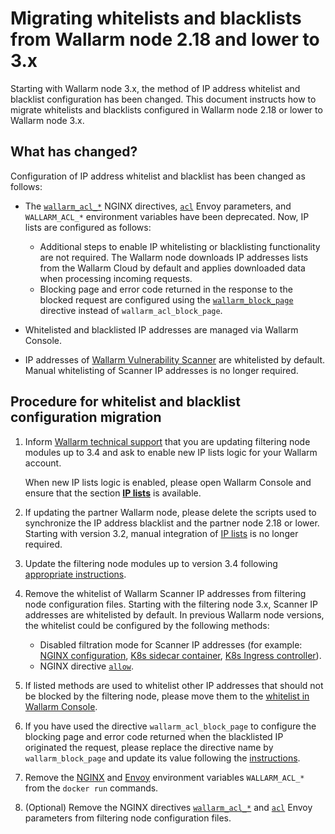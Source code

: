 # Migrating whitelists and blacklists from Wallarm node 2.18 and lower to 3.x

Starting with Wallarm node 3.x, the method of IP address whitelist and blacklist configuration has been changed. This document instructs how to migrate whitelists and blacklists configured in Wallarm node 2.18 or lower to Wallarm node 3.x.

## What has changed?

Configuration of IP address whitelist and blacklist has been changed as follows:

* The [`wallarm_acl_*`](/2.18/admin-en/configure-parameters-en/#wallarm_acl) NGINX directives, [`acl`](/2.18/admin-en/configuration-guides/envoy/fine-tuning/#ip-blacklisting-settings) Envoy parameters, and `WALLARM_ACL_*` environment variables have been deprecated. Now, IP lists are configured as follows:

    * Additional steps to enable IP whitelisting or blacklisting functionality are not required. The Wallarm node downloads IP addresses lists from the Wallarm Cloud by default and applies downloaded data when processing incoming requests.
    * Blocking page and error code returned in the response to the blocked request are configured using the [`wallarm_block_page`](../admin-en/configure-parameters-en.md#wallarm_block_page) directive instead of `wallarm_acl_block_page`.
* Whitelisted and blacklisted IP addresses are managed via Wallarm Console.
* IP addresses of [Wallarm Vulnerability Scanner](../about-wallarm-waf/detecting-vulnerabilities.md#vulnerability-scanner) are whitelisted by default. Manual whitelisting of Scanner IP addresses is no longer required.

## Procedure for whitelist and blacklist configuration migration

1. Inform [Wallarm technical support](mailto:support@wallarm.com) that you are updating filtering node modules up to 3.4 and ask to enable new IP lists logic for your Wallarm account.

    When new IP lists logic is enabled, please open Wallarm Console and ensure that the section [**IP lists**](../user-guides/ip-lists/overview.md) is available.
2. If updating the partner Wallarm node, please delete the scripts used to synchronize the IP address blacklist and the partner node 2.18 or lower. Starting with version 3.2, manual integration of [IP lists](../user-guides/ip-lists/overview.md) is no longer required. 
3. Update the filtering node modules up to version 3.4 following [appropriate instructions](general-recommendations.md#update-process).
4. Remove the whitelist of Wallarm Scanner IP addresses from filtering node configuration files. Starting with the filtering node 3.x, Scanner IP addresses are whitelisted by default. In previous Wallarm node versions, the whitelist could be configured by the following methods:

    * Disabled filtration mode for Scanner IP addresses (for example: [NGINX configuration](/2.18/admin-en/scanner-ips-whitelisting/), [K8s sidecar container](/2.18/admin-en/installation-guides/kubernetes/wallarm-sidecar-container-helm/#шаг-1-создание-configmap-валарм), [K8s Ingress controller](/2.18/admin-en/configuration-guides/wallarm-ingress-controller/best-practices/whitelist-wallarm-ip-addresses/)).
    * NGINX directive [`allow`](http://nginx.org/ru/docs/http/ngx_http_access_module.html#allow).
5. If listed methods are used to whitelist other IP addresses that should not be blocked by the filtering node, please move them to the [whitelist in Wallarm Console](../user-guides/ip-lists/whitelist.md).
6. If you have used the directive `wallarm_acl_block_page` to configure the blocking page and error code returned when the blacklisted IP originated the request, please replace the directive name by `wallarm_block_page` and update its value following the [instructions](../admin-en/configuration-guides/configure-block-page-and-code.md).
7. Remove the [NGINX](../admin-en/installation-docker-en.md) and [Envoy](../admin-en/installation-guides/envoy/envoy-docker.md) environment variables `WALLARM_ACL_*` from the `docker run` commands.
8. (Optional) Remove the NGINX directives [`wallarm_acl_*`](/2.18/admin-en/configure-parameters-en/#wallarm_acl) and [`acl`](/2.18/admin-en/configuration-guides/envoy/fine-tuning/#ip-blacklisting-settings) Envoy parameters from filtering node configuration files.
